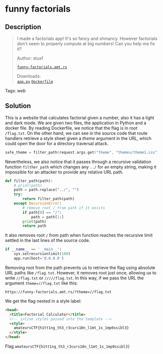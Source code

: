 # funny factorials

## Description

> I made a factorials app! It's so fancy and shmancy. However factorials don't seem to properly compute at big numbers! Can you help me fix it?
>
> Author: stuxf
>
> [`funny-factorials.amt.rs`](https://funny-factorials.amt.rs/)
>
> Downloads:\
> [`app.py`](app.py) [`Dockerfile`](Dockerfile)

Tags: _web_

## Solution

This is a website that calculates factorial given a number, also it has a light and dark mode. We are given two files, the application in Python and a docker file. By reading Dockerfile, we notice that the flag is in root `/flag.txt`. On the other hand, we can see in the source code that route handlers retrieve a style sheet given a _theme_ argument in the URL, which could open the door for a directory traversal attack.

```c
safe_theme = filter_path(request.args.get("theme", "themes/theme1.css"))
```

Nevertheless, we also notice that it passes through a recursive validation function `filther_path` which changes any `../` for an empty string, making it impossible for an attacker to provide any relative URL path.

```python
def filter_path(path):
    # print(path)
    path = path.replace("../", "")
    try:
        return filter_path(path)
    except RecursionError:
        # remove root / from path if it exists
        if path[0] == "/":
            path = path[1:]
        print(path)
        return path
```

It also removes root `/` from path when function reaches the recursive limit settled in the last lines of the source code.

```python
if __name__ == '__main__':
    sys.setrecursionlimit(100)
    app.run(host='0.0.0.0')
```

Removing root from the path prevents us to retrieve the flag using absolute URL paths like `/flag.txt`. However, it removes root just once, allowing us to write `//flag.txt` or `/////flag.txt`. In this way, if we pass the URL the argument `theme=//flag.txt` like this:

```
https://funny-factorials.amt.rs/?theme=//flag.txt
```

We get the flag nested in a style label:

```html
<head>
  <title>Factorial Calculator</title>
  <!-- inline styles passed into the template -->
  <style>
    amateursCTF{h1tt1ng_th3_r3curs10n_l1mt_1s_1mp0ssibl3}
  </style>
</head>
```

Flag `amateursCTF{h1tt1ng_th3_r3curs10n_l1mt_1s_1mp0ssibl3}`
